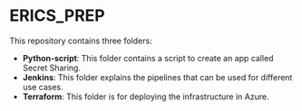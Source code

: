 # ERICS_PREP

This repository contains three folders:

- **Python-script**: This folder contains a script to create an app called Secret Sharing.
- **Jenkins**: This folder explains the pipelines that can be used for different use cases.
- **Terraform**: This folder is for deploying the infrastructure in Azure.
